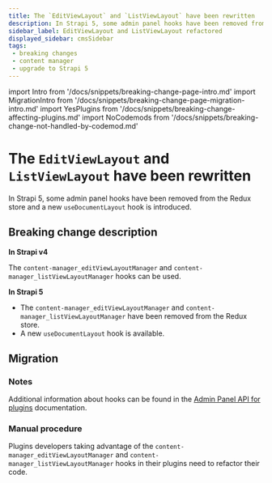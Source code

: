 ```yaml
---
title: The `EditViewLayout` and `ListViewLayout` have been rewritten
description: In Strapi 5, some admin panel hooks have been removed from the Redux store and a new `useDocumentLayout` hook is introduced.
sidebar_label: EditViewLayout and ListViewLayout refactored
displayed_sidebar: cmsSidebar
tags:
 - breaking changes
 - content manager
 - upgrade to Strapi 5
---
```


import Intro from '/docs/snippets/breaking-change-page-intro.md'
import MigrationIntro from '/docs/snippets/breaking-change-page-migration-intro.md'
import YesPlugins from '/docs/snippets/breaking-change-affecting-plugins.md'
import NoCodemods from '/docs/snippets/breaking-change-not-handled-by-codemod.md'

# The `EditViewLayout` and `ListViewLayout` have been rewritten

In Strapi 5, some admin panel hooks have been removed from the Redux store and a new `useDocumentLayout` hook is introduced.

<Intro />

<YesPlugins />
<NoCodemods />

## Breaking change description

<SideBySideContainer>

<SideBySideColumn>

**In Strapi v4**

The `content-manager_editViewLayoutManager` and `content-manager_listViewLayoutManager` hooks can be used.

</SideBySideColumn>

<SideBySideColumn>

**In Strapi 5**

- The `content-manager_editViewLayoutManager` and `content-manager_listViewLayoutManager` have been removed from the Redux store.
- A new `useDocumentLayout` hook is available.

</SideBySideColumn>

</SideBySideContainer>

## Migration

<MigrationIntro />

### Notes

Additional information about hooks can be found in the [Admin Panel API for plugins](/cms/plugins-development/admin-panel-api#hooks-api) documentation.

### Manual procedure

Plugins developers taking advantage of the `content-manager_editViewLayoutManager` and `content-manager_listViewLayoutManager` hooks in their plugins need to refactor their code.
